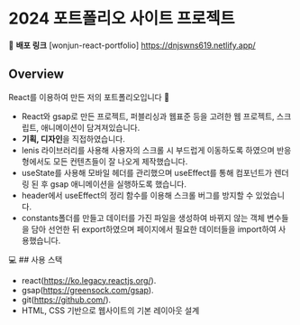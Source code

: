 # 2024 포트폴리오 사이트 프로젝트

📌 **배포 링크**
[wonjun-react-portfolio] https://dnjswns619.netlify.app/

## Overview
React를 이용하여 만든 저의 포트폴리오입니다 🙂

- React와 gsap로 만든 프로젝트, 퍼블리싱과 웹표준 등을 고려한 웹 프로젝트, 스크립트, 애니메이션이 담겨져있습니다.
- **기획, 디자인**을 직접하였습니다.
- lenis 라이브러리를 사용해 사용자의 스크롤 시 부드럽게 이동하도록 하였으며 반응형에서도 모든 컨텐츠들이 잘 나오게 제작했습니다.
- useState를 사용해 모바일 헤더를 관리했으며 useEffect를 통해 컴포넌트가 렌더링 된 후 gsap 애니메이션을 실행하도록 했습니다.
- header에서 useEffect의 정리 함수를 이용해 스크롤 버그를 방지할 수 있었습니다.
- constants폴더를 만들고 데이터를 가진 파일을 생성하여 바뀌지 않는 객체 변수들을 담아 선언한 뒤 export하였으며 페이지에서 필요한 데이터들을 import하여 사용했습니다.



💻 ## 사용 스택
- react(https://ko.legacy.reactjs.org/).
- gsap(https://greensock.com/gsap).
- git(https://github.com/).
- HTML, CSS 기반으로 웹사이트의 기본 레이아웃 설계
